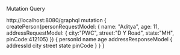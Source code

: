 Mutation Query 

http://localhost:8080/graphql
mutation {
createPerson(personRequestModel: { name: "Aditya", age: 11, addressRequestModel: { city:"PWC", street:"D Y Road", state:"MH", pinCode:412105} }) {
personId
name
age
addressResponseModel {
addressId
city
street
state
pinCode
}
}
}
